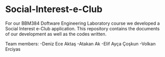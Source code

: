 # Social-Interest-e-Club
For our BBM384 Doftware Engineering Laboratory course we developed a Social Interest e-Club application. This repository contains the documents of our development as well as the codes written.

Team members:
-Deniz Ece Aktaş
-Atakan Ak
-Elif Ayça Çoşkun
-Volkan Erciyas
